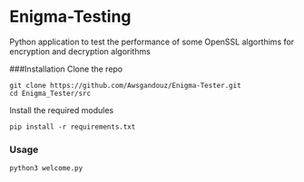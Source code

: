 # Enigma-Testing
Python application to test the performance of some OpenSSL algorthims for encryption and decryption algorithms 

###Installation 
Clone the repo

```
git clone https://github.com/Awsgandouz/Enigma-Tester.git
cd Enigma_Tester/src

```

Install the required modules
```
pip install -r requirements.txt
```

### Usage 
```
python3 welcome.py
```
